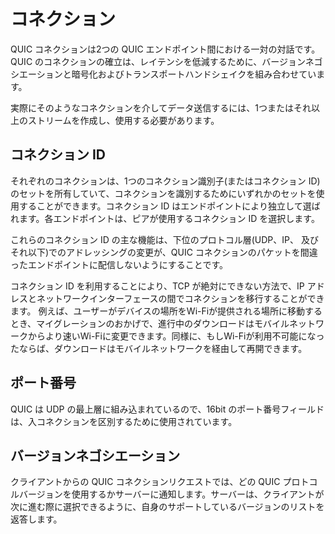 # コネクション

QUIC コネクションは2つの QUIC エンドポイント間における一対の対話です。QUIC のコネクションの確立は、レイテンシを低減するために、バージョンネゴシエーションと暗号化およびトランスポートハンドシェイクを組み合わせています。

実際にそのようなコネクションを介してデータ送信するには、1つまたはそれ以上のストリームを作成し、使用する必要があります。

## コネクション ID

それぞれのコネクションは、1つのコネクション識別子(またはコネクション ID)のセットを所有していて、コネクションを識別するためにいずれかのセットを使用することができます。コネクション ID はエンドポイントにより独立して選ばれます。各エンドポイントは、ピアが使用するコネクション ID を選択します。

これらのコネクション ID の主な機能は、下位のプロトコル層(UDP、IP、 及びそれ以下)でのアドレッシングの変更が、QUIC コネクションのパケットを間違ったエンドポイントに配信しないようにすることです。

コネクション ID を利用することにより、TCP が絶対にできない方法で、IP アドレスとネットワークインターフェースの間でコネクションを移行することができます。 例えば、ユーザーがデバイスの場所をWi-Fiが提供される場所に移動するとき、マイグレーションのおかげで、進行中のダウンロードはモバイルネットワークからより速いWi-Fiに変更できます。同様に、もしWi-Fiが利用不可能になったならば、ダウンロードはモバイルネットワークを経由して再開できます。

## ポート番号

QUIC は UDP の最上層に組み込まれているので、16bit のポート番号フィールドは、入コネクションを区別するために使用されています。

## バージョンネゴシエーション

クライアントからの QUIC コネクションリクエストでは、どの QUIC プロトコルバージョンを使用するかサーバーに通知します。サーバーは、クライアントが次に進む際に選択できるように、自身のサポートしているバージョンのリストを返答します。
